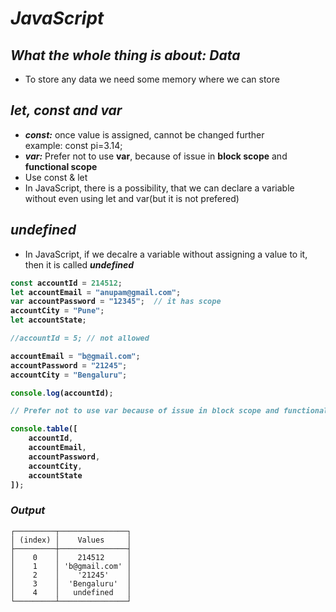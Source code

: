 # _JavaScript_
## _What the whole thing is about: Data_
- To store any data we need some memory where we can store

## _let, const and var_
- **_const:_** once value is assigned, cannot be changed further<br>
example: const pi=3.14;
- **_var:_** Prefer not to use **var**, because of issue in **block scope** and **functional scope**
- Use const & let
- In JavaScript, there is a possibility, that we can declare a variable without even using let and var(but it is not prefered)

## _undefined_
- In JavaScript, if we decalre a variable without assigning a value to it, then it is called **_undefined_**

<b>


```javascript
const accountId = 214512;
let accountEmail = "anupam@gmail.com";
var accountPassword = "12345";  // it has scope
accountCity = "Pune";
let accountState;

//accountId = 5; // not allowed

accountEmail = "b@gmail.com";
accountPassword = "21245";
accountCity = "Bengaluru";

console.log(accountId);

// Prefer not to use var because of issue in block scope and functional scope

console.table([
    accountId,
    accountEmail,
    accountPassword,
    accountCity,
    accountState
]);
```
</b>


### _Output_
```
┌─────────┬───────────────┐
│ (index) │    Values     │
├─────────┼───────────────┤
│    0    │    214512     │
│    1    │ 'b@gmail.com' │
│    2    │    '21245'    │
│    3    │  'Bengaluru'  │
│    4    │   undefined   │
└─────────┴───────────────┘
```








